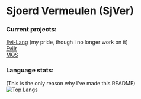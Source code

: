 # Sjoerd Vermeulen (SjVer)
### Current projects:
[Evi-Lang](https://github.com/SjVer/Evi-Lang) (my pride, though i no longer work on it) <br>
[EviIr](https://github.com/SjVer/EviIr) <br>
[MQS](https://github.com/SjVer/MQS)
### Language stats:
(This is the only reason why I've made this README) <br/>
[![Top Langs](https://github-readme-stats.vercel.app/api/top-langs/?username=SjVer&count_private=true&include_all_commits=true&layout=compact&theme=github_dark&hide_border=true&show_owner=true)](https://github.com/anuraghazra/github-readme-stats)
